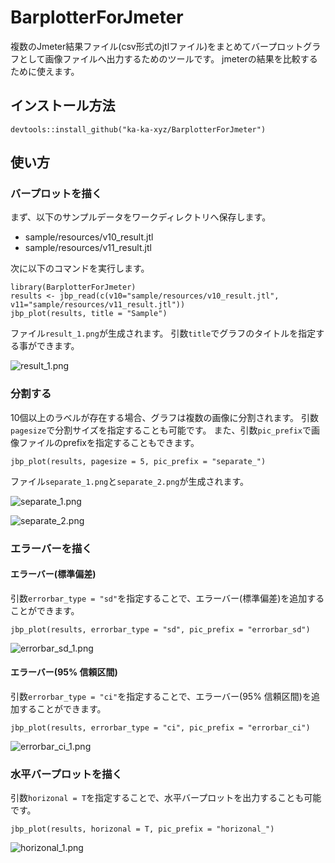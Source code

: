 # BarplotterForJmeter

複数のJmeter結果ファイル(csv形式のjtlファイル)をまとめてバープロットグラフとして画像ファイルへ出力するためのツールです。
jmeterの結果を比較するために使えます。

## インストール方法

```
devtools::install_github("ka-ka-xyz/BarplotterForJmeter")
```


## 使い方

### バープロットを描く

まず、以下のサンプルデータをワークディレクトリへ保存します。

- sample/resources/v10_result.jtl
- sample/resources/v11_result.jtl

次に以下のコマンドを実行します。

```
library(BarplotterForJmeter)
results <- jbp_read(c(v10="sample/resources/v10_result.jtl", v11="sample/resources/v11_result.jtl"))
jbp_plot(results, title = "Sample")
```

ファイル`result_1.png`が生成されます。
引数`title`でグラフのタイトルを指定する事ができます。

![result_1.png](readme_resource/result_1.png)

### 分割する

10個以上のラベルが存在する場合、グラフは複数の画像に分割されます。
引数`pagesize`で分割サイズを指定することも可能です。
また、引数`pic_prefix`で画像ファイルのprefixを指定することもできます。

```
jbp_plot(results, pagesize = 5, pic_prefix = "separate_")
```

ファイル`separate_1.png`と`separate_2.png`が生成されます。

![separate_1.png](readme_resource/separate_1.png)

![separate_2.png](readme_resource/separate_2.png)


### エラーバーを描く

#### エラーバー(標準偏差)

引数`errorbar_type = "sd"`を指定することで、エラーバー(標準偏差)を追加することができます。

```
jbp_plot(results, errorbar_type = "sd", pic_prefix = "errorbar_sd")
```

![errorbar_sd_1.png](readme_resource/errorbar_sd_1.png)

#### エラーバー(95% 信頼区間)

引数`errorbar_type = "ci"`を指定することで、エラーバー(95% 信頼区間)を追加することができます。

```
jbp_plot(results, errorbar_type = "ci", pic_prefix = "errorbar_ci")
```

![errorbar_ci_1.png](readme_resource/errorbar_ci_1.png)

### 水平バープロットを描く

引数`horizonal = T`を指定することで、水平バープロットを出力することも可能です。

```
jbp_plot(results, horizonal = T, pic_prefix = "horizonal_")
```

![horizonal_1.png](readme_resource/horizonal_1.png)
